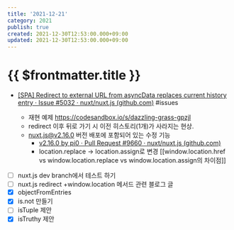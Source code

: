 ```yaml
---
title: '2021-12-21'
category: 2021
publish: true
created: 2021-12-30T12:53:00.000+09:00
updated: 2021-12-30T12:53:00.000+09:00
---
```


# {{ $frontmatter.title }}

- [[SPA] Redirect to external URL from asyncData replaces current history entry · Issue #5032 · nuxt/nuxt.js (github.com)](https://github.com/nuxt/nuxt.js/issues/5032) #issues

  - 재현 예제 <https://codesandbox.io/s/dazzling-grass-gpzjl>
  - redirect 이후 뒤로 가기 시 이전 히스토리(1개)가 사라지는 현상.
  - <nuxt.js@v2.16.0> 버전 배포에 포함되어 있는 수정 기능
    - [v2.16.0 by pi0 · Pull Request #9660 · nuxt/nuxt.js (github.com)](https://github.com/nuxt/nuxt.js/pull/9660)
    - location.replace -> location.assign로 변경 [[window\.location.href vs window\.location.replace vs window\.location.assign의 차이점]]

- [ ] nuxt.js dev branch에서 테스트 하기
- [ ] nuxt.js redirect +window.location 메서드 관련 블로그 글
- [x] objectFromEntries
- [x] is.not 만들기
- [ ] isTuple 제안
- [x] isTruthy 제안
